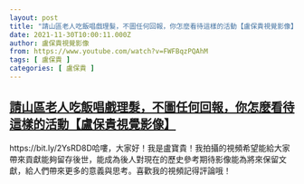 ```yaml
---
layout: post
title: "請山區老人吃飯唱戲理髮，不圖任何回報，你怎麼看待這樣的活動【盧保貴視覺影像】"
date: 2021-11-30T10:00:11.000Z
author: 盧保貴視覺影像
from: https://www.youtube.com/watch?v=FWFBqzPQAhM
tags: [ 盧保貴 ]
categories: [ 盧保貴 ]
---
```

<!--1638266411000-->
[請山區老人吃飯唱戲理髮，不圖任何回報，你怎麼看待這樣的活動【盧保貴視覺影像】](https://www.youtube.com/watch?v=FWFBqzPQAhM)
------

<div>
https://bit.ly/2YsRD8D哈嘍，大家好！我是盧寶貴！我拍攝的視頻希望能給大家帶來貢獻能夠留存後世，能成為後人對現在的歷史參考期待影像能為將來保留文獻，給人們帶來更多的意義與思考。喜歡我的視頻記得評論哦！
</div>
